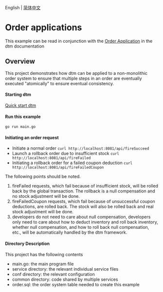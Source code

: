 English | [简体中文](./README-cn.md)

# Order applications

This example can be read in conjunction with the [Order Application](https://en.dtm.pub/app/order.html) in the dtm documentation

## Overview
This project demonstrates how dtm can be applied to a non-monolithic order system to ensure that multiple steps in an order are eventually executed "atomically" to ensure eventual consistency.

#### Starting dtm
[Quick start dtm](https://en.dtm.pub/guide/install.html)

#### Run this example
`go run main.go`

#### Initiating an order request
- Initiate a normal order `curl http://localhost:8081/api/fireSucceed`
- Launch a rollback order due to insufficient stock `curl http://localhost:8081/api/fireFailed`
- Initiating a rollback order for a failed coupon deduction `curl http://localhost:8081/api/fireFailedCoupon`

The following points should be noted.
1. fireFailed requests, which fail because of insufficient stock, will be rolled back by the global transaction. The rollback is a null compensation and no stock adjustment will be done.
2. fireFailedCoupon requests, which fail because of unsuccessful coupon deductions, are rolled back. The stock will also be rolled back and real stock adjustment will be done.
3. developers do not need to care about null compensation, developers only need to care about how to deduct inventory and roll back inventory, whether null compensation, and how to roll back null compensation, etc., will be automatically handled by the dtm framework.

#### Directory Description
This project has the following contents
- main.go: the main program file
- service directory: the relevant individual service files
- conf directory: the relevant configuration
- common directory: code shared by multiple services
- order.sql: the order system table needed to create this example
